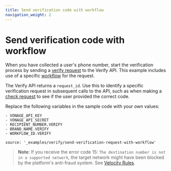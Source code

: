 ```yaml
---
title: Send verification code with workflow
navigation_weight: 2
---
```


# Send verification code with workflow

When you have collected a user's phone number, start the verification process by sending a [verify request](/api/verify#verify-request) to the Verify API. This example includes use of a specific [workflow](/verify/guides/workflows-and-events) for the request.

The Verify API returns a `request_id`. Use this to identify a specific verification request in subsequent calls to the API, such as when making a [check request](/verify/code-snippets/check-verify-request) to see if the user provided the correct code.

Replace the following variables in the sample code with your own values:

```snippet_variables
- VONAGE_API_KEY
- VONAGE_API_SECRET
- RECIPIENT_NUMBER.VERIFY
- BRAND_NAME.VERIFY
- WORKFLOW_ID.VERIFY
```

```code_snippets
source: '_examples/verify/send-verification-request-with-workflow'
```

> **Note**: If you receive the error code 15: `The destination number is not in a supported network`, the target network might have been blocked by the platform's anti-fraud system. See [Velocity Rules](/verify/guides/velocity-rules).